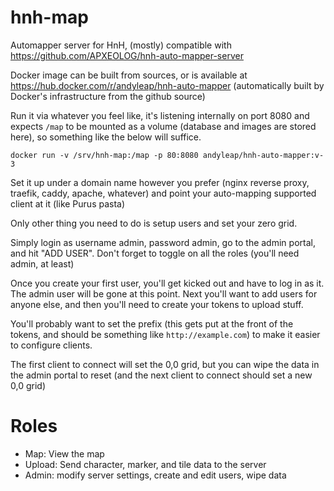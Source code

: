 # hnh-map

Automapper server for HnH, (mostly) compatible with https://github.com/APXEOLOG/hnh-auto-mapper-server

Docker image can be built from sources, or is available at https://hub.docker.com/r/andyleap/hnh-auto-mapper 
(automatically built by Docker's infrastructure from the github source)

Run it via whatever you feel like, it's listening internally on port 8080 and expects `/map` to be mounted as a volume 
(database and images are stored here), so something like the below will suffice.

    docker run -v /srv/hnh-map:/map -p 80:8080 andyleap/hnh-auto-mapper:v-3
  
Set it up under a domain name however you prefer (nginx reverse proxy, traefik, caddy, apache, whatever) and 
point your auto-mapping supported client at it (like Purus pasta)

Only other thing you need to do is setup users and set your zero grid.

Simply login as username admin, password admin, go to the admin portal, and hit "ADD USER".  Don't forget to toggle on all the roles (you'll need admin, at least)

Once you create your first user, you'll get kicked out and have to log in as it.
The admin user will be gone at this point.  Next you'll want to add users for anyone else, and then you'll need to create your tokens to upload stuff.

You'll probably want to set the prefix (this gets put at the front of the tokens, and should be something like `http://example.com`) to make it easier to configure clients.

The first client to connect will set the 0,0 grid, but you can wipe the data in the admin portal to reset (and the next client to connect should set a new 0,0 grid)

Roles
=====

- Map: View the map
- Upload: Send character, marker, and tile data to the server
- Admin: modify server settings, create and edit users, wipe data
